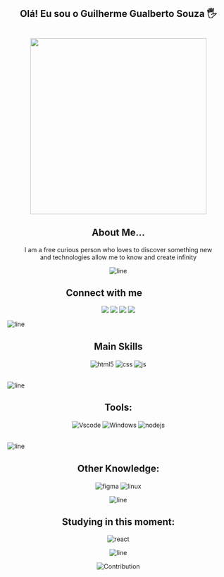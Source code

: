 <div align="center">

## Olá! Eu sou o Guilherme Gualberto Souza 🖐️

</div>

<br>
<div align="center">
<img src="https://www.animatedimages.org/data/media/562/animated-line-image-0429.gif" width="400px">

## About Me...

 I am a free curious person who loves to discover something new<br> and technologies allow me to know and create infinity

![line](https://cdn.discordapp.com/attachments/842741907720896512/842806312386428948/gif.gif)

</div>

<div align="center">

## Connect with me <img  width="60" align="">


<a href="https://www.instagram.com/ggualbertosouza/" onclick='window.open("https://www.instagram.com/ggualbertosouza/");return false;'><img src="https://img.shields.io/badge/-Instagram-%23E4405F?style=for-the-badge&logo=instagram&logoColor=white"></a>
<a href="https://www.linkedin.com/in/guilhermegsz/" target="_blank"><img src="https://img.shields.io/badge/LinkedIn-0077B5?style=for-the-badge&logo=linkedin&logoColor=white"></a>
<a href="https://github.com/ggualbertosouza" target="_blank"><img src="https://img.shields.io/badge/GitHub-100000?style=for-the-badge&logo=github&logoColor=white"></a>
<a href="mailto:ggualbertosouza@gmail.com"><img src="https://img.shields.io/badge/Gmail-D14836?style=for-the-badge&logo=gmail&logoColor=white"></a>

</div>


![line](https://cdn.discordapp.com/attachments/842741907720896512/842806312386428948/gif.gif)
<div align="center">

## Main Skills
</div >
<div align="center"style="display: inline_block">
  <img align="center" alt="html5" src="https://img.shields.io/badge/HTML5-E34F26?style=for-the-badge&logo=html5&logoColor=white" />
  <img align="center" alt="css" src="https://img.shields.io/badge/CSS3-1572B6?style=for-the-badge&logo=css3&logoColor=white" />
  <img align="center" alt="js" src="https://img.shields.io/badge/JavaScript-F7DF1E?style=for-the-badge&logo=javascript&logoColor=black" />
</div><br/>

![line](https://cdn.discordapp.com/attachments/842741907720896512/842806312386428948/gif.gif)

<div align="center">

## Tools:
</div>
<div align="center"style="display: inline_block">
  <img align="center" alt="Vscode" src="https://img.shields.io/badge/Visual_Studio_Code-0078D4?style=for-the-badge&logo=visual%20studio%20code&logoColor=white" />
  <img align="center" alt="Windows" src="https://img.shields.io/badge/Windows-0078D6?style=for-the-badge&logo=windows&logoColor=white" />
  <img align="center" alt="nodejs" src="https://img.shields.io/badge/Node.js-43853D?style=for-the-badge&logo=node.js&logoColor=white" />
</div><br/>

![line](https://cdn.discordapp.com/attachments/842741907720896512/842806312386428948/gif.gif)

<div align="center">

## Other Knowledge:
</div>
<div align="center" style="display: inline_block">

<img align="center" alt="figma" src="https://img.shields.io/badge/Figma-F24E1E?style=for-the-badge&logo=figma&logoColor=white">
<img align="center" alt="linux" src="https://img.shields.io/badge/Linux-FCC624?style=for-the-badge&logo=linux&logoColor=black">  
<br>

![line](https://cdn.discordapp.com/attachments/842741907720896512/842806312386428948/gif.gif)
<div align="center">

## Studying in this moment:
</div>

<div align="center" style="display: inline_block">
<img align="center" alt="react" src="https://img.shields.io/badge/React-20232A?style=for-the-badge&logo=react&logoColor=61DAFB">

![line](https://cdn.discordapp.com/attachments/842741907720896512/842806312386428948/gif.gif)
<br>

![Contribution](https://activity-graph.herokuapp.com/graph?username=ggualbertosouza&theme=gotham&hide_border=true&area=true)





